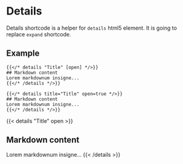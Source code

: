 # Details

Details shortcode is a helper for `details` html5 element. It is going to replace `expand` shortcode.

## Example

```tpl
{{</* details "Title" [open] */>}}
## Markdown content
Lorem markdownum insigne...
{{</* /details */>}}
```

```tpl
{{</* details title="Title" open=true */>}}
## Markdown content
Lorem markdownum insigne...
{{</* /details */>}}
```

{{< details "Title" open >}}

## Markdown content

Lorem markdownum insigne...
{{< /details >}}
